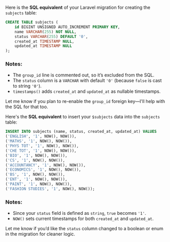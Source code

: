 Here is the **SQL equivalent** of your Laravel migration for creating the `subjects` table:

```sql
CREATE TABLE subjects (
    id BIGINT UNSIGNED AUTO_INCREMENT PRIMARY KEY,
    name VARCHAR(255) NOT NULL,
    status VARCHAR(255) DEFAULT '0',
    created_at TIMESTAMP NULL,
    updated_at TIMESTAMP NULL
);
```

### Notes:
- The `group_id` line is commented out, so it’s excluded from the SQL.
- The `status` column is a `VARCHAR` with default `'0'` (because `false` is cast to string `'0'`).
- `timestamps()` adds `created_at` and `updated_at` as nullable timestamps.

Let me know if you plan to re-enable the `group_id` foreign key—I'll help with the SQL for that too.



Here's the **SQL equivalent** to insert your `$subjects` data into the `subjects` table:

```sql
INSERT INTO subjects (name, status, created_at, updated_at) VALUES
('ENGLISH', '1', NOW(), NOW()),
('MATHS', '1', NOW(), NOW()),
('PHYS TOT', '1', NOW(), NOW()),
('CHE TOT', '1', NOW(), NOW()),
('BIO', '1', NOW(), NOW()),
('CS', '1', NOW(), NOW()),
('ACCOUNTANCY', '1', NOW(), NOW()),
('ECONOMICS', '1', NOW(), NOW()),
('BS', '1', NOW(), NOW()),
('ENT', '1', NOW(), NOW()),
('PAINT', '1', NOW(), NOW()),
('FASHION STUDIES', '1', NOW(), NOW());
```

### Notes:
- Since your `status` field is defined as `string`, `true` becomes `'1'`.
- `NOW()` sets current timestamps for both `created_at` and `updated_at`.

Let me know if you’d like the `status` column changed to a boolean or enum in the migration for cleaner logic.